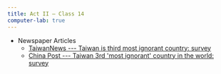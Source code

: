 ```yaml
---
title: Act II — Class 14
computer-lab: true
---
```




- Newspaper Articles
  - [TaiwanNews --- Taiwan is third most ignorant country: survey](http://www.taiwannews.com.tw/en/news/3057146)
  - [China Post --- Taiwan 3rd 'most ignorant' country in the world: survey](http://www.chinapost.com.tw/taiwan/national/national-news/2016/12/25/487625/Taiwan-3rd.htm)


